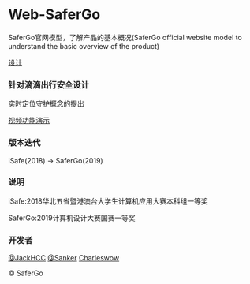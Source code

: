 # Web-SaferGo
SaferGo官网模型，了解产品的基本概况(SaferGo official website model to understand the basic overview of the product)

[设计](jackhcc.github.io/web-safergo/)

### 针对滴滴出行安全设计
实时定位守护概念的提出

[视频功能演示](https://www.bilibili.com/video/BV1jE411w7T4/)

### 版本迭代
iSafe(2018) -> SaferGo(2019)

### 说明
iSafe:2018华北五省暨港澳台大学生计算机应用大赛本科组一等奖

SaferGo:2019计算机设计大赛国赛一等奖

### 开发者
[@JackHCC](https://github.com/JackHCC) [@Sanker](https://github.com/skingorz) [Charleswow](https://github.com/Charleswow)

©  SaferGo
